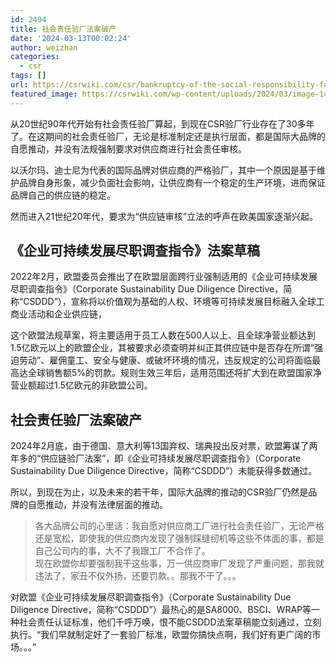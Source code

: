 ```yaml
---
id: 2404
title: 社会责任验厂法案破产
date: '2024-03-13T00:02:24'
author: weizhan
categories:
  - csr
tags: []
url: https://csrwiki.com/csr/bankruptcy-of-the-social-responsibility-factory-inspection-act
featured_image: https://csrwiki.com/wp-content/uploads/2024/03/image-14.png
---
```


从20世纪90年代开始有社会责任验厂算起，到现在CSR验厂行业存在了30多年了。在这期间的社会责任验厂，无论是标准制定还是执行层面，都是国际大品牌的自愿推动，并没有法规强制要求对供应商进行社会责任审核。

以沃尔玛、迪士尼为代表的国际品牌对供应商的严格验厂，其中一个原因是基于维护品牌自身形象，减少负面社会影响，让供应商有一个稳定的生产环境，进而保证品牌自己的供应链的稳定。

然而进入21世纪20年代，要求为“供应链审核”立法的呼声在欧美国家逐渐兴起。

## 《企业可持续发展尽职调查指令》法案草稿

2022年2月，欧盟委员会推出了在欧盟层面跨行业强制适用的《企业可持续发展尽职调查指令》（Corporate Sustainability Due Diligence Directive，简称“CSDDD”），宣称将以价值观为基础的人权、环境等可持续发展目标融入全球工商业活动和企业供应链，

这个欧盟法规草案，将主要适用于员工人数在500人以上、且全球净营业额达到1.5亿欧元以上的欧盟企业，其被要求必须查明并纠正其供应链中是否存在所谓“强迫劳动”、雇佣童工、安全与健康、或破坏环境的情况，违反规定的公司将面临最高达全球销售额5%的罚款。规则生效三年后，适用范围还将扩大到在欧盟国家净营业额超过1.5亿欧元的非欧盟公司。

## **社会责任验厂法案破产**

2024年2月底，由于德国、意大利等13国弃权、瑞典投出反对票，欧盟筹谋了两年多的“供应链验厂法案”，即《企业可持续发展尽职调查指令》（Corporate Sustainability Due Diligence Directive，简称“CSDDD”）未能获得多数通过。

所以，到现在为止，以及未来的若干年，国际大品牌的推动的CSR验厂仍然是品牌的自愿推动，并没有法律层面的推动。

> 各大品牌公司的心里话：我自愿对供应商工厂进行社会责任验厂，无论严格还是宽松，即使我的供应商内发现了强制踩缝纫机等这些不体面的事，都是自己公司内的事，大不了我跟工厂不合作了。\
> 现在欧盟你却要强制我干这些事，万一供应商审厂发现了严重问题，那我就违法了，家丑不仅外扬，还要罚款。。那我不干了。。。

对欧盟《企业可持续发展尽职调查指令》（Corporate Sustainability Due Diligence Directive，简称“CSDDD”）最热心的是SA8000、BSCI、WRAP等一种社会责任认证标准，他们千呼万唤，恨不能CSDDD法案草稿能立刻通过，立刻执行。“我们早就制定好了一套验厂标准，欧盟你搞快点啊，我们好有更广阔的市场。。。”
